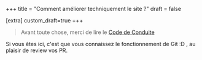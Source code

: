 +++
title = "Comment améliorer techniquement le site ?"
draft = false

[extra]
custom_draft=true
+++

> Avant toute chose, merci de lire le [Code de Conduite](@/contribute/code-of-conduct.md)

Si vous êtes ici, c'est que vous connaissez le fonctionnement de Git :D , au plaisir de review vos PR. 